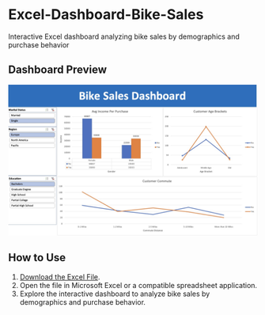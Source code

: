 # Excel-Dashboard-Bike-Sales
Interactive Excel dashboard analyzing bike sales by demographics and purchase behavior

## Dashboard Preview
![Bike Sales Dashboard](Bike%20Sales%20Dashboard.jpg)

## How to Use
1. [Download the Excel File](Excel%20Dashboard%20Project%20-%20Bike%20Sales%20Analysis.xlsx).
2. Open the file in Microsoft Excel or a compatible spreadsheet application.
3. Explore the interactive dashboard to analyze bike sales by demographics and purchase behavior.

